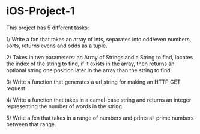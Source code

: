 # iOS-Project-1

This project has 5 different tasks:

1/ Write a fxn that takes an array of ints, separates into odd/even numbers, sorts, returns evens and odds as a tuple.

2/ Takes in two parameters: an Array of Strings and a String to find, locates the index of the string to find, if it exists in the array, then returns an optional string one position later in the array than the string to find.
   
3/ Write a function that generates a url string for making an HTTP GET request.

4/ Write a function that takes in a camel-case string and returns an integer representing the number of words in the string.

5/ Write a fxn that takes in a range of numbers and prints all prime numbers between that range.
